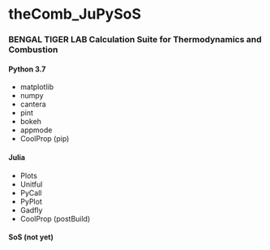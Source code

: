 # theComb_JuPySoS
### BENGAL TIGER LAB Calculation Suite for Thermodynamics and Combustion  

#### Python 3.7  
- matplotlib
- numpy
- cantera
- pint
- bokeh
- appmode
- CoolProp (pip)

#### Julia
- Plots
- Unitful
- PyCall
- PyPlot
- Gadfly
- CoolProp (postBuild)

#### SoS (not yet)

